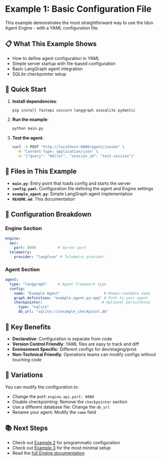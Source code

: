 # Example 1: Basic Configuration File

This example demonstrates the most straightforward way to use the Idun Agent Engine - with a YAML configuration file.

## 📋 What This Example Shows

- How to define agent configuration in YAML
- Simple server startup with file-based configuration
- Basic LangGraph agent integration
- SQLite checkpointer setup

## 🚀 Quick Start

1. **Install dependencies**:
   ```bash
   pip install fastapi uvicorn langgraph aiosqlite pydantic
   ```

2. **Run the example**:
   ```bash
   python main.py
   ```

3. **Test the agent**:
   ```bash
   curl -X POST "http://localhost:8000/agent/invoke" \
     -H "Content-Type: application/json" \
     -d '{"query": "Hello!", "session_id": "test-session"}'
   ```

## 📁 Files in This Example

- **`main.py`**: Entry point that loads config and starts the server
- **`config.yaml`**: Configuration file defining the agent and Engine settings
- **`example_agent.py`**: Simple LangGraph agent implementation
- **`README.md`**: This documentation

## 🔧 Configuration Breakdown

### Engine Section
```yaml
engine:
  api:
    port: 8000          # Server port
  telemetry:
    provider: "langfuse" # Telemetry provider
```

### Agent Section
```yaml
agent:
  type: "langgraph"     # Agent framework type
  config:
    name: "Example Agent"                    # Human-readable name
    graph_definition: "example_agent.py:app" # Path to your agent
    checkpointer:                           # Optional persistence
      type: "sqlite"
      db_url: "sqlite:///example_checkpoint.db"
```

## 🎯 Key Benefits

- **Declarative**: Configuration is separate from code
- **Version Control Friendly**: YAML files are easy to track and diff
- **Environment Specific**: Different configs for dev/staging/prod
- **Non-Technical Friendly**: Operations teams can modify configs without touching code

## 🔄 Variations

You can modify the configuration to:

- Change the port: `engine.api.port: 8080`
- Disable checkpointing: Remove the `checkpointer` section
- Use a different database file: Change the `db_url`
- Rename your agent: Modify the `name` field

## 📚 Next Steps

- Check out [Example 2](../02_programmatic_config/) for programmatic configuration
- Check out [Example 3](../03_minimal_setup/) for the most minimal setup
- Read the [full Engine documentation](../../README_USER_API.md) 